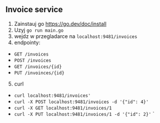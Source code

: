 ## Invoice service

1. Zainstauj go https://go.dev/doc/install
2. Uzyj `go run main.go`
3. wejdz w przegladarce na `localhost:9481/invoices`
4. endpointy:

- `GET /invoices`
- `POST /invoices`
- `GET /invoices/{id}`
- `PUT /invoinces/{id}`

5. curl

- `curl localhost:9481/invoices'`
- `curl -X POST localhost:9481/invoices -d '{"id": 4}'`
- `curl -X GET localhost:9481/invoices/1`
- `curl -X PUT localhost:9481/invoices/1 -d '{"id": 2}'`
  `
